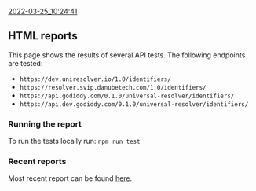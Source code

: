 [2022-03-25_10:24:41](https://danubetech.github.io/did-resolution-test-suite/gh-pages/2022-03-25_10:24:41/mochareports/reports.html)
## HTML reports

This page shows the results of several API tests. The following endpoints are tested:
- `https://dev.uniresolver.io/1.0/identifiers/`
- `https://resolver.svip.danubetech.com/1.0/identifiers/`
- `https://api.godiddy.com/0.1.0/universal-resolver/identifiers/`
- `https://api.dev.godiddy.com/0.1.0/universal-resolver/identifiers/`

### Running the report

To run the tests locally run:
`npm run test`

### Recent reports
Most recent report can be found [here](https://danubetech.github.io/did-resolution-test-suite/gh-pages/2022-03-23_13:08:16/mochareports/reports.html).
